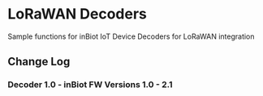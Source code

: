 # LoRaWAN Decoders
Sample functions for inBiot IoT Device Decoders for LoRaWAN integration

## Change Log

### Decoder 1.0 - inBiot FW Versions 1.0 - 2.1

